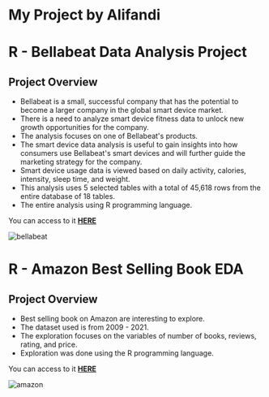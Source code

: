 # My Project by Alifandi
# R - Bellabeat Data Analysis Project
## Project Overview
* Bellabeat is a small, successful company that has the potential to become a larger company in the global smart device market. 
* There is a need to analyze smart device fitness data to unlock new growth opportunities for the company. 
* The analysis focuses on one of Bellabeat's products. 
* The smart device data analysis is useful to gain insights into how consumers use Bellabeat's smart devices and will further guide the marketing strategy for the company. 
* Smart device usage data is viewed based on daily activity, calories, intensity, sleep time, and weight.
* This analysis uses 5 selected tables with a total of 45,618 rows from the entire database of 18 tables.
* The entire analysis using R programming language.

You can access to it **[HERE](https://al1fandi.github.io/Bellabeat_Project/)**

![bellabeat](https://github.com/al1fandi/Alifandi_Portfolio/blob/main/images/logo.png?raw=true)

# R - Amazon Best Selling Book EDA
## Project Overview
* Best selling book on Amazon are interesting to explore.
* The dataset used is from 2009 - 2021.
* The exploration focuses on the variables of number of books, reviews, rating, and price.
* Exploration was done using the R programming language.

You can access to it **[HERE](https://al1fandi.github.io/AmazonBook_Project/)**

![amazon](https://github.com/al1fandi/AmazonBook_Project/blob/main/images/logo.png?raw=true)
